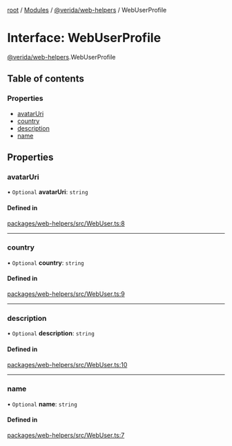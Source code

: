 [root](../README.md) / [Modules](../modules.md) / [@verida/web-helpers](../modules/verida_web_helpers.md) / WebUserProfile

# Interface: WebUserProfile

[@verida/web-helpers](../modules/verida_web_helpers.md).WebUserProfile

## Table of contents

### Properties

- [avatarUri](verida_web_helpers.WebUserProfile.md#avataruri)
- [country](verida_web_helpers.WebUserProfile.md#country)
- [description](verida_web_helpers.WebUserProfile.md#description)
- [name](verida_web_helpers.WebUserProfile.md#name)

## Properties

### avatarUri

• `Optional` **avatarUri**: `string`

#### Defined in

[packages/web-helpers/src/WebUser.ts:8](https://github.com/verida/verida-js/blob/032961c/packages/web-helpers/src/WebUser.ts#L8)

___

### country

• `Optional` **country**: `string`

#### Defined in

[packages/web-helpers/src/WebUser.ts:9](https://github.com/verida/verida-js/blob/032961c/packages/web-helpers/src/WebUser.ts#L9)

___

### description

• `Optional` **description**: `string`

#### Defined in

[packages/web-helpers/src/WebUser.ts:10](https://github.com/verida/verida-js/blob/032961c/packages/web-helpers/src/WebUser.ts#L10)

___

### name

• `Optional` **name**: `string`

#### Defined in

[packages/web-helpers/src/WebUser.ts:7](https://github.com/verida/verida-js/blob/032961c/packages/web-helpers/src/WebUser.ts#L7)
